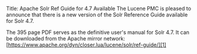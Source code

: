 Title: Apache Solr Ref Guide for 4.7 Available
The Lucene PMC is pleased to announce that there is a new version of the Solr Reference Guide available for Solr 4.7.

The 395 page PDF serves as the definitive user's manual for Solr 4.7. It can be downloaded from the Apache mirror network:
[https://www.apache.org/dyn/closer.lua/lucene/solr/ref-guide/][1]

[1]: https://www.apache.org/dyn/closer.cgi/lucene/solr/ref-guide/
